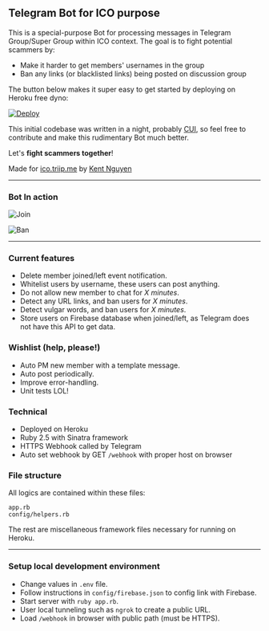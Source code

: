## Telegram Bot for ICO purpose

This is a special-purpose Bot for processing messages in Telegram Group/Super Group within ICO context.
The goal is to fight potential scammers by:

- Make it harder to get members' usernames in the group
- Ban any links (or blacklisted links) being posted on discussion group

The button below makes it super easy to get started by deploying on Heroku free dyno:

[![Deploy](https://www.herokucdn.com/deploy/button.svg)](https://heroku.com/deploy)

This initial codebase was written in a night, probably [CUI](http://brej.org/edit/influence/), so feel free to contribute and make this rudimentary Bot much better.

Let's **fight scammers together**!

Made for [ico.triip.me](https://ico.triip.me) by [Kent Nguyen](https://github.com/kentnguyen)

---

### Bot In action

![Join](https://raw.githubusercontent.com/triipme/telegram-ico-bot/master/public/screenshot_hide_joined.jpeg)

![Ban](https://raw.githubusercontent.com/triipme/telegram-ico-bot/master/public/screenshot_temp_ban.jpeg)

---

### Current features

- Delete member joined/left event notification.
- Whitelist users by username, these users can post anything.
- Do not allow new member to chat for *X minutes*.
- Detect any URL links, and ban users for *X minutes*.
- Detect vulgar words, and ban users for *X minutes*.
- Store users on Firebase database when joined/left, as Telegram does not have this API to get data.

### Wishlist (help, please!)

- Auto PM new member with a template message.
- Auto post periodically.
- Improve error-handling.
- Unit tests LOL!

### Technical

- Deployed on Heroku
- Ruby 2.5 with Sinatra framework
- HTTPS Webhook called by Telegram
- Auto set webhook by GET `/webhook` with proper host on browser

### File structure

All logics are contained within these files:

    app.rb
    config/helpers.rb

The rest are miscellaneous framework files necessary for running on Heroku.

---

### Setup local development environment

- Change values in `.env` file.
- Follow instructions in `config/firebase.json` to config link with Firebase.
- Start server with `ruby app.rb`.
- User local tunneling such as `ngrok` to create a public URL.
- Load `/webhook` in browser with public path (must be HTTPS).
